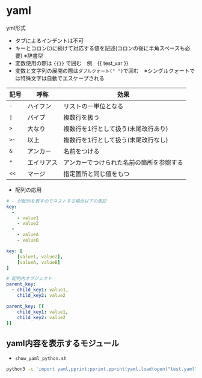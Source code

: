 # yaml

yml形式

* タブによるインデントは不可
* キーとコロン(:)に続けて対応する値を記述(コロンの後に半角スペースも必要) ※辞書型
* 変数使用の際は `{{}}` で囲む　例　{{ test_var }}
* 変数と文字列の展開の際は`ダブルクォート(" ")`で囲む　※シングルクォートでは特殊文字は自動でエスケープされる

| 記号 | 呼称 | 効果 |
| - | - | - |
| `-` | ハイフン | リストの一単位となる |
| `\|` | パイブ | 複数行を扱う |
| `>` | 大なり | 複数行を1行として扱う(末尾改行あり) |
| `>-` | 以上 | 複数行を1行として扱う(末尾改行なし) |
| `&` | アンカー | 名前をつける |
| `*` | エイリアス | アンカーでつけられた名前の箇所を参照する |
| `<<` | マージ | 指定箇所と同じ値をもつ |

- 配列の応用

```yaml
# - が配列を表すのでネストする場合以下の表記
key:
  - 
    - value1
    - value2
  -
    - valueA
    - valueB

key: [
    [value1, value2],
    [valueA, valueB]
]

# 配列内オブジェクト
parent_key:
  - child_key1: value1,
    child_key2: value2

parent_key: [{
    child_key1: value1,
    child_key2: value2
}]
```

## yaml内容を表示するモジュール

* `show_yaml_python.sh`

```sh
python3 -c 'import yaml,pprint;pprint.pprint(yaml.load(open("test.yaml").read(), Loader=yaml.FullLoader))'
```
